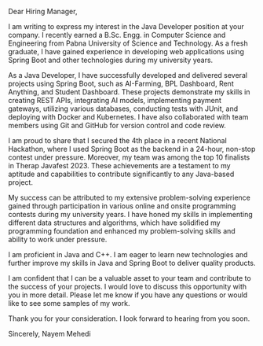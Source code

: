 Dear Hiring Manager,

I am writing to express my interest in the Java Developer position at your company. I recently earned a B.Sc. Engg. in Computer Science and Engineering from Pabna University of Science and Technology. As a fresh graduate, I have gained experience in developing web applications using Spring Boot and other technologies during my university years.

As a Java Developer, I have successfully developed and delivered several projects using Spring Boot, such as AI-Farming, BPL Dashboard, Rent Anything, and Student Dashboard. These projects demonstrate my skills in creating REST APIs, integrating AI models, implementing payment gateways, utilizing various databases, conducting tests with JUnit, and deploying with Docker and Kubernetes. I have also collaborated with team members using Git and GitHub for version control and code review.

I am proud to share that I secured the 4th place in a recent National Hackathon, where I used Spring Boot as the backend in a 24-hour, non-stop contest under pressure. Moreover, my team was among the top 10 finalists in Therap Javafest 2023. These achievements are a testament to my aptitude and capabilities to contribute significantly to any Java-based project.

My success can be attributed to my extensive problem-solving experience gained through participation in various online and onsite programming contests during my university years. I have honed my skills in implementing different data structures and algorithms, which have solidified my programming foundation and enhanced my problem-solving skills and ability to work under pressure.

I am proficient in Java and C++. I am eager to learn new technologies and further improve my skills in Java and Spring Boot to deliver quality products.

I am confident that I can be a valuable asset to your team and contribute to the success of your projects. I would love to discuss this opportunity with you in more detail. Please let me know if you have any questions or would like to see some samples of my work.

Thank you for your consideration. I look forward to hearing from you soon.

Sincerely,
Nayem Mehedi

